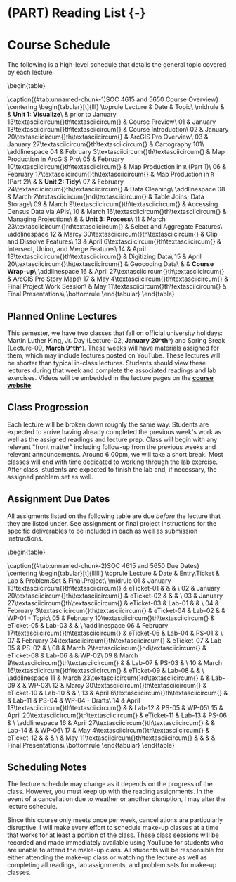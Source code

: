 # (PART) Reading List {-}

# Course Schedule

The following is a high-level schedule that details the general topic covered by each lecture.

\begin{table}

\caption{(\#tab:unnamed-chunk-1)SOC 4615 and 5650 Course Overview}
\centering
\begin{tabular}[t]{lll}
\toprule
Lecture & Date & Topic\\
\midrule
 &  & **Unit 1: Visualize**\\
 & prior to January 13\textasciicircum{}th\textasciicircum{} & Course Preview\\
01 & January 13\textasciicircum{}th\textasciicircum{} & Course Introduction\\
02 & January 20\textasciicircum{}th\textasciicircum{} & ArcGIS Pro Overview\\
03 & January 27\textasciicircum{}th\textasciicircum{} & Cartography 101\\
\addlinespace
04 & February 3\textasciicircum{}th\textasciicircum{} & Map Production in ArcGIS Pro\\
05 & February 10\textasciicircum{}th\textasciicircum{} & Map Production in `R` (Part 1)\\
06 & February 17\textasciicircum{}th\textasciicircum{} & Map Production in `R` (Part 2)\\
 &  & **Unit 2: Tidy**\\
07 & February 24\textasciicircum{}th\textasciicircum{} & Data Cleaning\\
\addlinespace
08 & March 2\textasciicircum{}nd\textasciicircum{} & Table Joins; Data Storage\\
09 & March 9\textasciicircum{}th\textasciicircum{} & Accessing Census Data via APIs\\
10 & March 16\textasciicircum{}th\textasciicircum{} & Managing Projections\\
 &  & **Unit 3: Process**\\
11 & March 23\textasciicircum{}rd\textasciicircum{} & Select and Aggregate Features\\
\addlinespace
12 & Marcy 30\textasciicircum{}th\textasciicircum{} & Clip and Dissolve Features\\
13 & April 6\textasciicircum{}th\textasciicircum{} & Intersect, Union, and Merge Features\\
14 & April 13\textasciicircum{}th\textasciicircum{} & Digitizing Data\\
15 & April 20\textasciicircum{}th\textasciicircum{} & Geocoding Data\\
 &  & **Course Wrap-up**\\
\addlinespace
16 & April 27\textasciicircum{}th\textasciicircum{} & ArcGIS Pro Story Maps\\
17 & May 4\textasciicircum{}th\textasciicircum{} & Final Project Work Session\\
 & May 11\textasciicircum{}th\textasciicircum{} & Final Presentations\\
\bottomrule
\end{tabular}
\end{table}

## Planned Online Lectures

This semester, we have two classes that fall on official university holidays: Martin Luther King, Jr. Day (Lecture-02, **January 20^th^**) and Spring Break (Lecture-09, **March 9^th^**). These weeks will have materials assigned for them, which may include lectures posted on YouTube. These lectures will be shorter than typical in-class lectures. Students should view these lectures during that week and complete the associated readings and lab exercises. Videos will be embedded in the lecture pages on the [**course website**](https://slu-soc5650.github.io/).

## Class Progression

Each lecture will be broken down roughly the same way. Students are expected to arrive having already completed the previous week's work as well as the assigned readings and lecture prep. Class will begin with any relevant "front matter" including follow-up from the previous weeks and relevant announcements. Around 6:00pm, we will take a short break. Most classes will end with time dedicated to working through the lab exercise. After class, students are expected to finish the lab and, if necessary, the assigned problem set as well.

## Assignment Due Dates
All assigments listed on the following table are due *before* the lecture that they are listed under. See assignment or final project instructions for the specific deliverables to be included in each as well as submission instructions.

\begin{table}

\caption{(\#tab:unnamed-chunk-2)SOC 4615 and 5650 Due Dates}
\centering
\begin{tabular}[t]{llllll}
\toprule
Lecture & Date & Entry.Ticket & Lab & Problem.Set & Final.Project\\
\midrule
01 & January 13\textasciicircum{}th\textasciicircum{} & eTicket-01 &  &  & \\
02 & January 20\textasciicircum{}th\textasciicircum{} & eTicket-02 &  &  & \\
03 & January 27\textasciicircum{}th\textasciicircum{} & eTicket-03 & Lab-01 &  & \\
04 & February 3\textasciicircum{}th\textasciicircum{} & eTicket-04 & Lab-02 &  & WP-01 - Topic\\
05 & February 10\textasciicircum{}th\textasciicircum{} & eTicket-05 & Lab-03 &  & \\
\addlinespace
06 & February 17\textasciicircum{}th\textasciicircum{} & eTicket-06 & Lab-04 & PS-01 & \\
07 & February 24\textasciicircum{}th\textasciicircum{} & eTicket-07 & Lab-05 & PS-02 & \\
08 & March 2\textasciicircum{}nd\textasciicircum{} & eTicket-08 & Lab-06 &  & WP-02\\
09 & March 9\textasciicircum{}th\textasciicircum{} &  & Lab-07 & PS-03 & \\
10 & March 16\textasciicircum{}th\textasciicircum{} & eTicket-09 & Lab-08 &  & \\
\addlinespace
11 & March 23\textasciicircum{}rd\textasciicircum{} &  & Lab-09 &  & WP-03\\
12 & Marcy 30\textasciicircum{}th\textasciicircum{} & eTicket-10 & Lab-10 &  & \\
13 & April 6\textasciicircum{}th\textasciicircum{} &  & Lab-11 & PS-04 & WP-04 - Drafts\\
14 & April 13\textasciicircum{}th\textasciicircum{} &  & Lab-12 & PS-05 & WP-05\\
15 & April 20\textasciicircum{}th\textasciicircum{} & eTicket-11 & Lab-13 & PS-06 & \\
\addlinespace
16 & April 27\textasciicircum{}th\textasciicircum{} &  & Lab-14 &  & WP-06\\
17 & May 4\textasciicircum{}th\textasciicircum{} & eTicket-12 &  &  & \\
 & May 11\textasciicircum{}th\textasciicircum{} &  &  &  & Final Presentations\\
\bottomrule
\end{tabular}
\end{table}

## Scheduling Notes

The lecture schedule may change as it depends on the progress of the class. However, you must keep up with the reading assignments. In the event of a cancellation due to weather or another disruption, I may alter the lecture schedule.

Since this course only meets once per week, cancellations are particularly disruptive. I will make every effort to schedule make-up classes at a time that works for at least a portion of the class. These class sessions will be recorded and made immediately available using YouTube for students who are unable to attend the make-up class. All students will be responsible for either attending the make-up class or watching the lecture as well as completing all readings, lab assignments, and problem sets for make-up classes.
